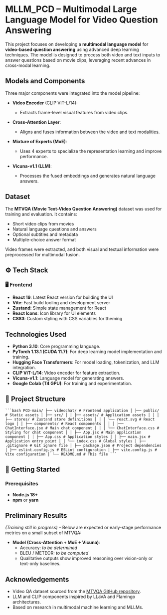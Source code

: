 # MLLM_PCD – Multimodal Large Language Model for Video Question Answering

This project focuses on developing a **multimodal language model** for **video-based question answering** using advanced deep learning techniques. The model is designed to process both video and text inputs to answer questions based on movie clips, leveraging recent advances in cross-modal learning.

## Models and Components

Three major components were integrated into the model pipeline:

- **Video Encoder** (CLIP ViT-L/14):
  - Extracts frame-level visual features from video clips.
  
- **Cross-Attention Layer**:
  - Aligns and fuses information between the video and text modalities.

- **Mixture of Experts (MoE)**:
  - Uses 4 experts to specialize the representation learning and improve performance.

- **Vicuna-v1.1 (LLM)**:
  - Processes the fused embeddings and generates natural language answers.

## Dataset

The **MTVQA (Movie Text-Video Question Answering)** dataset was used for training and evaluation. It contains:

- Short video clips from movies  
- Natural language questions and answers  
- Optional subtitles and metadata  
- Multiple-choice answer format

Video frames were extracted, and both visual and textual information were preprocessed for multimodal fusion.

## ⚙️ Tech Stack

### 🖥️ Frontend

- **React 19**: Latest React version for building the UI  
- **Vite**: Fast build tooling and development server  
- **Zustand**: Simple state management for React  
- **React Icons**: Icon library for UI elements  
- **CSS3**: Custom styling with CSS variables for theming  


## Technologies Used

- **Python 3.10**: Core programming language.
- **PyTorch 1.13.1 (CUDA 11.7)**: For deep learning model implementation and training.
- **Hugging Face Transformers**: For model loading, tokenization, and LLM integration.
- **CLIP ViT-L/14**: Video encoder for feature extraction.
- **Vicuna-v1.1**: Language model for generating answers.
- **Google Colab (T4 GPU)**: For training and experimentation.

## 📁 Project Structure
<pre><code>```bash PCD-main/ ├── videochat/ # Frontend application │ ├── public/ # Static assets │ ├── src/ │ │ ├── assets/ # Application assets │ │ │ ├── stores/ # Zustand store definitions │ │ │ └── react.svg # React logo │ │ ├── components/ # React components │ │ │ ├── ChatInterface.jsx # Main chat component │ │ │ └── ChatInterface.css # Styling for chat component │ │ ├── App.jsx # Main application component │ │ ├── App.css # Application styles │ │ ├── main.jsx # Application entry point │ │ └── index.css # Global styles │ ├── .gitignore # Git ignore file │ ├── package.json # Project dependencies │ ├── eslint.config.js # ESLint configuration │ ├── vite.config.js # Vite configuration │ └── README.md # This file ``` </code></pre>


## 🚀 Getting Started

### Prerequisites

- **Node.js 18+**
- **npm** or **yarn**


## Preliminary Results

*(Training still in progress)* – Below are expected or early-stage performance metrics on a small subset of MTVQA:

- **Model (Cross-Attention + MoE + Vicuna)**:
  - Accuracy: *to be determined*
  - BLEU / METEOR: *to be computed*
  - Qualitative outputs show improved reasoning over vision-only or text-only baselines.

## Acknowledgements

- Video QA dataset sourced from the [MTVQA GitHub repository](https://github.com/jayleicn/mTVRetrieval).
- LLM and CLIP components inspired by LLaVA and Flamingo architectures.
- Based on research in multimodal machine learning and MLLMs.
